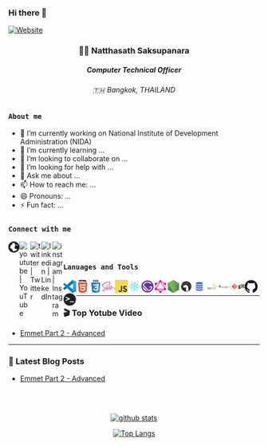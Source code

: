 ### Hi there 👋

[![Website](https://img.shields.io/website?label=codeinsane.wordpress.com&style=for-the-badge&url=https://codeinsane.wordpress.com/)](https://codeinsane.wordpress.com/)

<div align="center">
  <h3> 🧔🏻 Natthasath Saksupanara</h3>
  <h5>Computer Technical Officer</h5>
  <h6>🇹🇭 Bangkok, THAILAND</h6>
</div>

### `About me`

- 🔭 I’m currently working on National Institute of Development Administration (NIDA)
- 🌱 I’m currently learning ...
- 👯 I’m looking to collaborate on ...
- 🤔 I’m looking for help with ...
- 💬 Ask me about ...
- 📫 How to reach me: ...
- 😄 Pronouns: ...
- ⚡ Fun fact: ...

### `Connect with me`

[<img align="left" alt="youtube" width="22px" src="https://raw.githubusercontent.com/iconic/open-iconic/master/svg/globe.svg" />](https://codeinsane.wordpress.com/)
[<img align="left" alt="youtube | YouTube" width="22px" src="https://img.icons8.com/ios/250/FFFFFF/youtube-play.png" />](https://www.youtube.com/)
[<img align="left" alt="twitter | Twitter" width="22px" src="https://cdn.jsdelivr.net/npm/simple-icons@v3/icons/twitter.svg" />](https://twitter.com/)
[<img align="left" alt="linkedin | LinkedIn" width="22px" src="https://cdn.jsdelivr.net/npm/simple-icons@v3/icons/linkedin.svg" />](https://www.linkedin.com/in/natthasath/)
[<img align="left" alt="instagram | Instagram" width="22px" src="https://cdn.jsdelivr.net/npm/simple-icons@v3/icons/instagram.svg" />](https://www.instagram.com/natthasath/)

</br>

### `Lanuages and Tools`

[<img align="left" alt="Visual Studio Code" width="26px" src="https://raw.githubusercontent.com/github/explore/80688e429a7d4ef2fca1e82350fe8e3517d3494d/topics/visual-studio-code/visual-studio-code.png" />](https://codeinsane.wordpress.com/)
[<img align="left" alt="HTML5" width="26px" src="https://raw.githubusercontent.com/github/explore/80688e429a7d4ef2fca1e82350fe8e3517d3494d/topics/html/html.png" />](https://codeinsane.wordpress.com/)
[<img align="left" alt="CSS3" width="26px" src="https://raw.githubusercontent.com/github/explore/80688e429a7d4ef2fca1e82350fe8e3517d3494d/topics/css/css.png" />](https://codeinsane.wordpress.com/)
[<img align="left" alt="Sass" width="26px" src="https://raw.githubusercontent.com/github/explore/80688e429a7d4ef2fca1e82350fe8e3517d3494d/topics/sass/sass.png" />](https://codeinsane.wordpress.com/)
[<img align="left" alt="JavaScript" width="26px" src="https://raw.githubusercontent.com/github/explore/80688e429a7d4ef2fca1e82350fe8e3517d3494d/topics/javascript/javascript.png" />](https://codeinsane.wordpress.com/)
[<img align="left" alt="React" width="26px" src="https://raw.githubusercontent.com/github/explore/80688e429a7d4ef2fca1e82350fe8e3517d3494d/topics/react/react.png" />](https://codeinsane.wordpress.com/)
[<img align="left" alt="Gatsby" width="26px" src="https://raw.githubusercontent.com/github/explore/e94815998e4e0713912fed477a1f346ec04c3da2/topics/gatsby/gatsby.png" />](https://codeinsane.wordpress.com/)
[<img align="left" alt="GraphQL" width="26px" src="https://raw.githubusercontent.com/github/explore/80688e429a7d4ef2fca1e82350fe8e3517d3494d/topics/graphql/graphql.png" />](https://codeinsane.wordpress.com/)
[<img align="left" alt="Node.js" width="26px" src="https://raw.githubusercontent.com/github/explore/80688e429a7d4ef2fca1e82350fe8e3517d3494d/topics/nodejs/nodejs.png" />](https://codeinsane.wordpress.com/)
[<img align="left" alt="Deno" width="26px" src="https://raw.githubusercontent.com/github/explore/361e2821e2dea67711cde99c9c40ed357061cf27/topics/deno/deno.png" />](https://codeinsane.wordpress.com/)
[<img align="left" alt="SQL" width="26px" src="https://raw.githubusercontent.com/github/explore/80688e429a7d4ef2fca1e82350fe8e3517d3494d/topics/sql/sql.png" />](https://codeinsane.wordpress.com/)
[<img align="left" alt="MySQL" width="26px" src="https://raw.githubusercontent.com/github/explore/80688e429a7d4ef2fca1e82350fe8e3517d3494d/topics/mysql/mysql.png" />](https://codeinsane.wordpress.com/)
[<img align="left" alt="MongoDB" width="26px" src="https://raw.githubusercontent.com/github/explore/80688e429a7d4ef2fca1e82350fe8e3517d3494d/topics/mongodb/mongodb.png" />](https://codeinsane.wordpress.com/)
[<img align="left" alt="Git" width="26px" src="https://raw.githubusercontent.com/github/explore/80688e429a7d4ef2fca1e82350fe8e3517d3494d/topics/git/git.png" />](https://codeinsane.wordpress.com/)
[<img align="left" alt="GitHub" width="26px" src="https://raw.githubusercontent.com/github/explore/78df643247d429f6cc873026c0622819ad797942/topics/github/github.png" />](https://codeinsane.wordpress.com/)
[<img align="left" alt="Terminal" width="26px" src="https://raw.githubusercontent.com/github/explore/80688e429a7d4ef2fca1e82350fe8e3517d3494d/topics/terminal/terminal.png" />](https://codeinsane.wordpress.com/)

</br>

---

### 🎬 Top Yotube Video
- [Emmet Part 2 - Advanced](https://dev.to/codestackr/emmet-part-2-advanced-4c65)

---

### 📕 Latest Blog Posts
- [Emmet Part 2 - Advanced](https://dev.to/codestackr/emmet-part-2-advanced-4c65)

</br></br>

<div align="center">

  [![github stats](https://github-readme-stats.vercel.app/api?username=natthasath&show_icons=true&theme=radical)](https://github.com/natthasath)

  [![Top Langs](https://github-readme-stats.vercel.app/api/top-langs/?username=natthasath&theme=radical&layout=compact)](https://github.com/natthasath)

</div>
